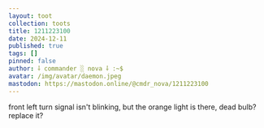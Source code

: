 ```yaml
---
layout: toot
collection: toots
title: 1211223100
date: 2024-12-11
published: true
tags: []
pinned: false
author: ⸸ commander ░ nova ⸸ :~$
avatar: /img/avatar/daemon.jpeg
mastodon: https://mastodon.online/@cmdr_nova/1211223100
---
```


front left turn signal isn't blinking, but the orange light is there, dead bulb? replace it?
